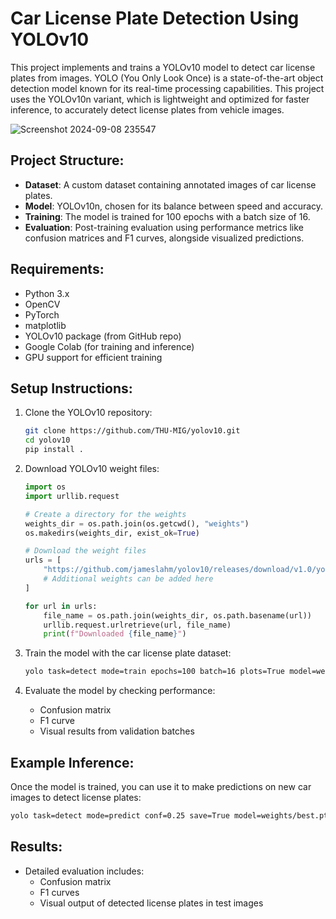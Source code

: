 # Car License Plate Detection Using YOLOv10

This project implements and trains a YOLOv10 model to detect car license plates from images. YOLO (You Only Look Once) is a state-of-the-art object detection model known for its real-time processing capabilities. This project uses the YOLOv10n variant, which is lightweight and optimized for faster inference, to accurately detect license plates from vehicle images.

![Screenshot 2024-09-08 235547](https://github.com/user-attachments/assets/d6f09257-5552-4554-a3d1-6c83a33ba2d7)

## Project Structure:
- **Dataset**: A custom dataset containing annotated images of car license plates.
- **Model**: YOLOv10n, chosen for its balance between speed and accuracy.
- **Training**: The model is trained for 100 epochs with a batch size of 16.
- **Evaluation**: Post-training evaluation using performance metrics like confusion matrices and F1 curves, alongside visualized predictions.

## Requirements:
- Python 3.x
- OpenCV
- PyTorch
- matplotlib
- YOLOv10 package (from GitHub repo)
- Google Colab (for training and inference)
- GPU support for efficient training

## Setup Instructions:
1. Clone the YOLOv10 repository:
    ```bash
    git clone https://github.com/THU-MIG/yolov10.git
    cd yolov10
    pip install .
    ```

2. Download YOLOv10 weight files:
    ```python
    import os
    import urllib.request

    # Create a directory for the weights
    weights_dir = os.path.join(os.getcwd(), "weights")
    os.makedirs(weights_dir, exist_ok=True)

    # Download the weight files
    urls = [
        "https://github.com/jameslahm/yolov10/releases/download/v1.0/yolov10n.pt",
        # Additional weights can be added here
    ]

    for url in urls:
        file_name = os.path.join(weights_dir, os.path.basename(url))
        urllib.request.urlretrieve(url, file_name)
        print(f"Downloaded {file_name}")
    ```

3. Train the model with the car license plate dataset:
    ```bash
    yolo task=detect mode=train epochs=100 batch=16 plots=True model=weights/yolov10n.pt data=/content/custom_data.yaml
    ```

4. Evaluate the model by checking performance:
    - Confusion matrix
    - F1 curve
    - Visual results from validation batches

## Example Inference:
Once the model is trained, you can use it to make predictions on new car images to detect license plates:
```bash
yolo task=detect mode=predict conf=0.25 save=True model=weights/best.pt source=/path/to/test_image.jpg
```
## Results:
- Detailed evaluation includes:
  - Confusion matrix
  - F1 curves
  - Visual output of detected license plates in test images
